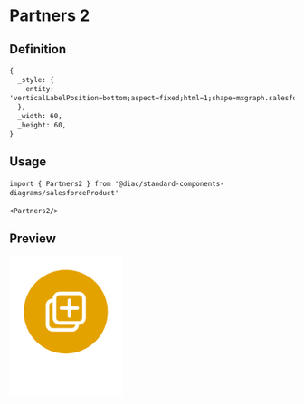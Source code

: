 # Partners 2

## Definition

```
{
  _style: { 
    entity: 'verticalLabelPosition=bottom;aspect=fixed;html=1;shape=mxgraph.salesforce.partners2;',
  },
  _width: 60,
  _height: 60,
}
```

## Usage

```
import { Partners2 } from '@diac/standard-components-diagrams/salesforceProduct'

<Partners2/>
```

## Preview

<img src="./partners-2.png" width="200"/>
